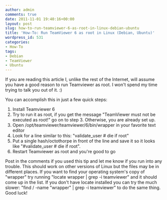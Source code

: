 ```yaml
---
author: admin
comments: true
date: 2011-11-01 19:40:16+00:00
layout: post
slug: how-to-run-teamviewer-6-as-root-in-linux-debian-ubuntu
title: 'How-To: Run TeamViewer 6 as root in Linux (Debian, Ubuntu)'
wordpress_id: 531
categories:
- How-To
tags:
- Debian
- TeamViewer
- Ubuntu
---
```


If you are reading this article I, unlike the rest of the Internet, will assume you have a good reason to run Teamviewer as root.  I won't spend my time trying to talk you out of it.  :)

You can accomplish this in just a few quick steps:

1) Install Teamviewer 6
2) Try to run it as root, if you get the message "TeamViewer must not be executed as root!" go on to step 3.  Otherwise, you are already set up.
3) Open /opt/teamviewer/teamviewer/6/bin/wrapper in your favorite text editor
4) Look for a line similar to this: "validate_user                  # die if root"
5) Put a single hash/octothorpe in front of the line and save it so it looks like "#validate_user              # die if root".
6) Restart Teamviewer as root and you're good to go

Post in the comments if you used this tip and let me know if you run into any trouble.  This should work on other versions of Linux but the files may be in different places.  If you want to find your operating system's copy of "wrapper" try running "locate wrapper | grep -i teamviewer" and it should come up in the list.  If you don't have locate installed you can try the much slower: "find / -name "wrapper" | grep -i teamviewer" to do the same thing.  Good luck!
